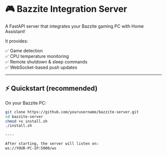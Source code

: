 # 🎮 Bazzite Integration Server

A FastAPI server that integrates your Bazzite gaming PC with Home Assistant!

It provides:

✅ Game detection  
✅ CPU temperature monitoring  
✅ Remote shutdown & sleep commands  
✅ WebSocket-based push updates

---

## ⚡️ Quickstart (recommended)

On your Bazzite PC:

```bash
git clone https://github.com/yourusername/bazzite-server.git
cd bazzite-server
chmod +x install.sh
./install.sh

----

After starting, the server will listen on:
ws://YOUR-PC-IP:5000/ws
